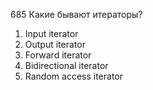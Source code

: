 685 Какие бывают итераторы?

1. Input iterator
2. Output iterator
3. Forward iterator
4. Bidirectional iterator
5. Random access iterator

